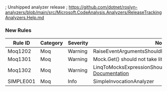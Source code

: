 ﻿; Unshipped analyzer release
; https://github.com/dotnet/roslyn-analyzers/blob/main/src/Microsoft.CodeAnalysis.Analyzers/ReleaseTrackingAnalyzers.Help.md

### New Rules
Rule ID | Category | Severity | Notes
--------|----------|----------|-------
Moq1202 | Moq | Warning | RaiseEventArgumentsShouldMatchEventSignatureAnalyzer
Moq1301 | Moq      | Warning    | Mock.Get() should not take literals
Moq1302 | Moq | Warning | LinqToMocksExpressionShouldBeValidAnalyzer, [Documentation](https://github.com/rjmurillo/moq.analyzers/blob/4f5f9cad067390e9937cfb5cde6d4c93b96f0e3c/docs/rules/Moq1302.md)
SIMPLE001 | Moq | Info | SimpleInvocationAnalyzer
